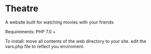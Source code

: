 # Theatre
A website built for watching movies with your friends


Requirements:
  PHP 7.0 +

To install:
  move all contents of the web directory to your site.
  edit the vars.php file to reflect you enviroment.

